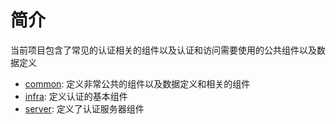 # 简介

当前项目包含了常见的认证相关的组件以及认证和访问需要使用的公共组件以及数据定义

* [common](sdk%2Fcommon): 定义非常公共的组件以及数据定义和相关的组件
* [infra](./sdk/infra): 定义认证的基本组件
* [server](./sdk/server): 定义了认证服务器组件